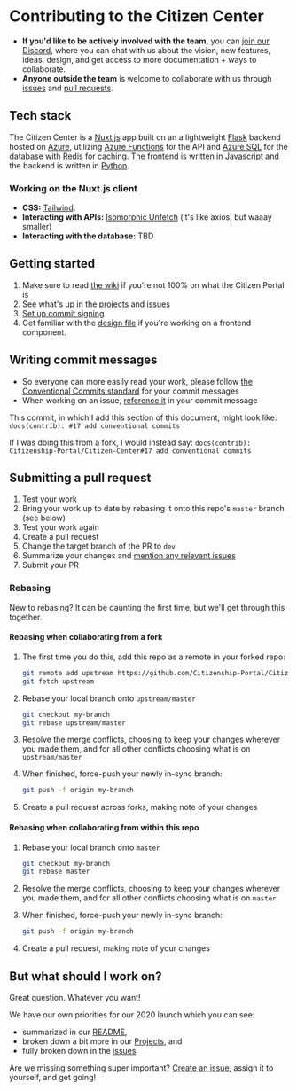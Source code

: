 # Contributing to the Citizen Center

- **If you'd like to be actively involved with the team,** you can [join our Discord](https://discord.gg/n74rXDV), where you can chat with us about the vision, new features, ideas, design, and get access to more documentation + ways to collaborate.
- **Anyone outside the team** is welcome to collaborate with us through [issues](https://github.com/Citizenship-Portal/Citizen-Center/issues) and [pull requests](https://help.github.com/en/github/collaborating-with-issues-and-pull-requests/creating-a-pull-request-from-a-fork).

## Tech stack

The Citizen Center is a [Nuxt.js](https://nuxtjs.org/) app built on an a lightweight [Flask](https://github.com/pallets/flask) backend hosted on [Azure](https://azure.microsoft.com/en-us/), utilizing [Azure Functions](https://docs.microsoft.com/en-us/azure/azure-functions/functions-overview) for the API and [Azure SQL](https://docs.microsoft.com/en-us/azure/azure-sql/database/) for the database with [Redis](https://redis.io/documentation) for caching. The frontend is written in [Javascript](https://developer.mozilla.org/en-US/docs/Web/JavaScript) and the backend is written in [Python](https://docs.python.org/3/).

### Working on the Nuxt.js client

- **CSS:** [Tailwind](https://tailwindcss.com/#what-is-tailwind).
- **Interacting with APIs:** [Isomorphic Unfetch](https://github.com/developit/unfetch/tree/master/packages/isomorphic-unfetch) (it's like axios, but waaay smaller)
- **Interacting with the database:** TBD

## Getting started

1. Make sure to read [the wiki](https://github.com/Citizenship-Portal/Citizen-Center/wiki) if you're not 100% on what the Citizen Portal is
2. See what's up in the [projects](https://github.com/Citizenship-Portal/Citizen-Center/projects) and [issues](https://github.com/Citizenship-Portal/Citizen-Center/issues)
3. [Set up commit signing](https://help.github.com/en/github/authenticating-to-github/signing-commits)
4. Get familiar with the [design file](https://www.figma.com/file/h0KXgHOhxSyttyzsosd2aN/Citizenship-Center?node-id=245%3A395) if you're working on a frontend component.

## Writing commit messages

- So everyone can more easily read your work, please follow [the Conventional Commits standard](https://www.conventionalcommits.org/) for your commit messages
- When working on an issue, [reference it](https://help.github.com/en/github/writing-on-github/autolinked-references-and-urls#issues-and-pull-requests) in your commit message

This commit, in which I add this section of this document, might look like:
`docs(contrib): #17 add conventional commits`

If I was doing this from a fork, I would instead say:
`docs(contrib): Citizenship-Portal/Citizen-Center#17 add conventional commits`

## Submitting a pull request

1. Test your work
2. Bring your work up to date by rebasing it onto this repo's `master` branch (see below)
3. Test your work again
4. Create a pull request
5. Change the target branch of the PR to `dev`
6. Summarize your changes and [mention any relevant issues](https://help.github.com/en/github/writing-on-github/autolinked-references-and-urls#issues-and-pull-requests)
7. Submit your PR

### Rebasing

New to rebasing? It can be daunting the first time, but we'll get through this together.

#### Rebasing when collaborating from a fork

1. The first time you do this, add this repo as a remote in your forked repo:

   ```sh
   git remote add upstream https://github.com/Citizenship-Portal/Citizen-Center.git
   git fetch upstream
   ```

2. Rebase your local branch onto `upstream/master`

   ```sh
   git checkout my-branch
   git rebase upstream/master
   ```

3. Resolve the merge conflicts, choosing to keep your changes wherever you made them, and for all other conflicts choosing what is on `upstream/master`
4. When finished, force-push your newly in-sync branch:

   ```sh
   git push -f origin my-branch
   ```

5. Create a pull request across forks, making note of your changes

#### Rebasing when collaborating from within this repo

1. Rebase your local branch onto `master`

   ```sh
   git checkout my-branch
   git rebase master
   ```

2. Resolve the merge conflicts, choosing to keep your changes wherever you made them, and for all other conflicts choosing what is on `master`
3. When finished, force-push your newly in-sync branch:

   ```sh
   git push -f origin my-branch
   ```

4. Create a pull request, making note of your changes

## But what should I work on?

Great question. Whatever you want!

We have our own priorities for our 2020 launch which you can see:

- summarized in our [README](https://github.com/Citizenship-Portal/Citizen-Center/blob/master/README.md),
- broken down a bit more in our [Projects](https://github.com/Citizenship-Portal/Citizen-Center/projects), and
- fully broken down in the [issues](https://github.com/Citizenship-Portal/Citizen-Center/issues)

Are we missing something super important? [Create an issue](https://github.com/Citizenship-Portal/Citizen-Center/issues/new), assign it to yourself, and get going!
